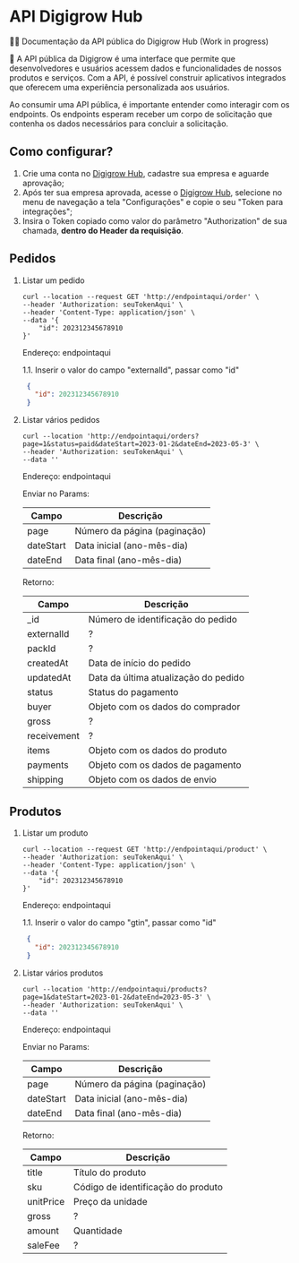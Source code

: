 # API Digigrow Hub

✍🏻 Documentação da API pública do Digigrow Hub (Work in progress)

💬 A API pública da Digigrow é uma interface que permite que desenvolvedores e usuários acessem dados e funcionalidades de nossos produtos e serviços. Com a API, é possível construir aplicativos integrados que oferecem uma experiência personalizada aos usuários.

Ao consumir uma API pública, é importante entender como interagir com os endpoints. Os endpoints esperam receber um corpo de solicitação que contenha os dados necessários para concluir a solicitação.

## Como configurar?

1. Crie uma conta no [Digigrow Hub](https://app.digigrow.com.br/), cadastre sua empresa e aguarde aprovação;
2. Após ter sua empresa aprovada, acesse o [Digigrow Hub](https://app.digigrow.com.br/), selecione no menu de navegação a tela "Configurações" e copie o seu "Token para integrações";
3. Insira o Token copiado como valor do parâmetro "Authorization" de sua chamada, **dentro do Header da requisição**.

## Pedidos

1. Listar um pedido

   ```
   curl --location --request GET 'http://endpointaqui/order' \
   --header 'Authorization: seuTokenAqui' \
   --header 'Content-Type: application/json' \
   --data '{
       "id": 202312345678910
   }'
   ```
   
   Endereço: endpointaqui

   1.1. Inserir o valor do campo "externalId", passar como "id"
   ```json
    {
      "id": 202312345678910
    }
    ```

2. Listar vários pedidos

   ```
   curl --location 'http://endpointaqui/orders?page=1&status=paid&dateStart=2023-01-2&dateEnd=2023-05-3' \
   --header 'Authorization: seuTokenAqui' \
   --data ''
   ```
   
   Endereço: endpointaqui

   Enviar no Params:
   
    | Campo        | Descrição                             |
    |--------------|---------------------------------------|
    | page         | Número da página (paginação)          |
    | dateStart    | Data inicial (ano-mês-dia)            |
    | dateEnd      | Data final (ano-mês-dia)              |
   
   Retorno:
   
    | Campo        | Descrição                             |
    |--------------|---------------------------------------|
    | _id          | Número de identificação do pedido     |
    | externalId   | ?                                     |
    | packId       | ?                                     |
    | createdAt    | Data de início do pedido              |
    | updatedAt    | Data da última atualização do pedido  |
    | status       | Status do pagamento                   |
    | buyer        | Objeto com os dados do comprador      |
    | gross        | ?                                     |
    | receivement  | ?                                     |
    | items        | Objeto com os dados do produto        |
    | payments     | Objeto com os dados de pagamento      |
    | shipping     | Objeto com os dados de envio          |


## Produtos

1. Listar um produto
   
   ```
   curl --location --request GET 'http://endpointaqui/product' \
   --header 'Authorization: seuTokenAqui' \
   --header 'Content-Type: application/json' \
   --data '{
       "id": 202312345678910
   }'
   ```
   
   Endereço: endpointaqui

   1.1. Inserir o valor do campo "gtin", passar como "id"
   ```json
    {
      "id": 202312345678910
    }
    ```

2. Listar vários produtos
   
   ```
   curl --location 'http://endpointaqui/products?page=1&dateStart=2023-01-2&dateEnd=2023-05-3' \
   --header 'Authorization: seuTokenAqui' \
   --data ''
   ```
   
   Endereço: endpointaqui

   Enviar no Params:
   
    | Campo        | Descrição                             |
    |--------------|---------------------------------------|
    | page         | Número da página (paginação)          |
    | dateStart    | Data inicial (ano-mês-dia)            |
    | dateEnd      | Data final (ano-mês-dia)              |
   
   Retorno:
   
    | Campo        | Descrição                             |
    |--------------|---------------------------------------|
    | title        | Título do produto                     |
    | sku          | Código de identificação do produto    |
    | unitPrice    | Preço da unidade                      |
    | gross        | ?                                     |
    | amount       | Quantidade                            |
    | saleFee      | ?                                     |
